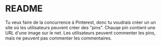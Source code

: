 # README

Tu veux faire de la concurrence à Pinterest, donc tu voudrais créer un un site où les utilisateurs peuvent créer des "pins". Chauqe pin contient une URL d'une image sur le net. Les utilisateurs peuvent commenter les pins, mais ne peuvent pas commenter les commentaires.
